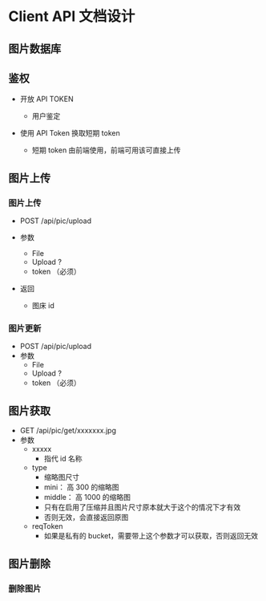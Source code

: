 # Client API 文档设计


## 图片数据库

## 鉴权
- 开放 API TOKEN
    - 用户鉴定
    
- 使用 API Token 换取短期 token
    - 短期 token 由前端使用，前端可用该可直接上传
    
## 图片上传
### 图片上传
- POST /api/pic/upload
- 参数
    - File
    - Upload ?
    - token （必须）
    
- 返回
    - 图床 id


### 图片更新
- POST /api/pic/upload
- 参数
    - File
    - Upload ?
    - token （必须）


## 图片获取
- GET /api/pic/get/xxxxxxx.jpg
- 参数
    - xxxxx 
      - 指代 id 名称
    - type
      - 缩略图尺寸
      - mini： 高 300 的缩略图
      - middle： 高 1000 的缩略图
      - 只有在启用了压缩并且图片尺寸原本就大于这个的情况下才有效
      - 否则无效，会直接返回原图
    - reqToken
      - 如果是私有的 bucket，需要带上这个参数才可以获取，否则返回无效
    

## 图片删除
### 删除图片
